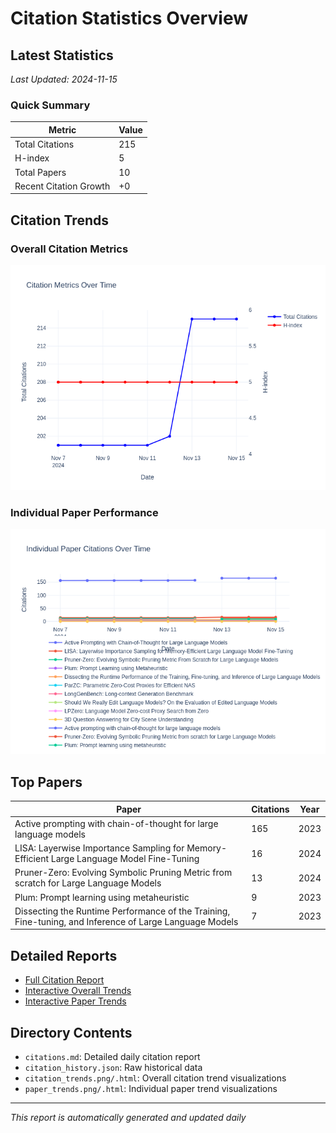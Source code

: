 # Citation Statistics Overview

## Latest Statistics
*Last Updated: 2024-11-15*

### Quick Summary
| Metric | Value |
| ------ | ----- |
| Total Citations | 215 |
| H-index | 5 |
| Total Papers | 10 |
| Recent Citation Growth | +0 |

## Citation Trends

### Overall Citation Metrics
![Citation Trends](citation_trends.png)

### Individual Paper Performance
![Paper Trends](paper_trends.png)

## Top Papers

| Paper | Citations | Year |
| ----- | --------- | ---- |
| Active prompting with chain-of-thought for large language models | 165 | 2023 |
| LISA: Layerwise Importance Sampling for Memory-Efficient Large Language Model Fine-Tuning | 16 | 2024 |
| Pruner-Zero: Evolving Symbolic Pruning Metric from scratch for Large Language Models | 13 | 2024 |
| Plum: Prompt learning using metaheuristic | 9 | 2023 |
| Dissecting the Runtime Performance of the Training, Fine-tuning, and Inference of Large Language Models | 7 | 2023 |

## Detailed Reports
- [Full Citation Report](citations.md)
- [Interactive Overall Trends](citation_trends.html)
- [Interactive Paper Trends](paper_trends.html)

## Directory Contents
- `citations.md`: Detailed daily citation report
- `citation_history.json`: Raw historical data
- `citation_trends.png/.html`: Overall citation trend visualizations
- `paper_trends.png/.html`: Individual paper trend visualizations

---
*This report is automatically generated and updated daily*
